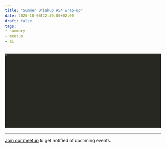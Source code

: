 ```yaml
---
title: "Summer Drinkup #54 wrap-up"
date: 2025-10-06T22:30:00+02:00
draft: false
tags:
- summary
- meetup
- ai
---
```


![](/images/2025-10-09-crush-hello.gif)

----

[Join our meetup](https://www.meetup.com/de-DE/leipzig-golang/) to get notified of upcoming events.
